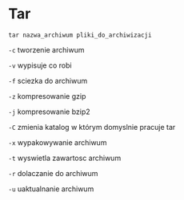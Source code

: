 # Tar

`tar nazwa_archiwum pliki_do_archiwizacji`

`-c` tworzenie archiwum

`-v` wypisuje co robi

`-f` sciezka do archiwum

`-z` kompresowanie gzip

`-j` kompresowanie bzip2

`-C` zmienia katalog w którym domyslnie pracuje tar

`-x` wypakowywanie archiwum 

`-t` wyswietla zawartosc archiwum

`-r` dolaczanie do archiwum

`-u` uaktualnanie archiwum
